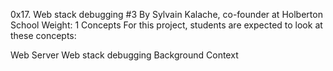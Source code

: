 0x17. Web stack debugging #3
By Sylvain Kalache, co-founder at Holberton School
Weight: 1
Concepts
For this project, students are expected to look at these concepts:

Web Server
Web stack debugging
Background Context
